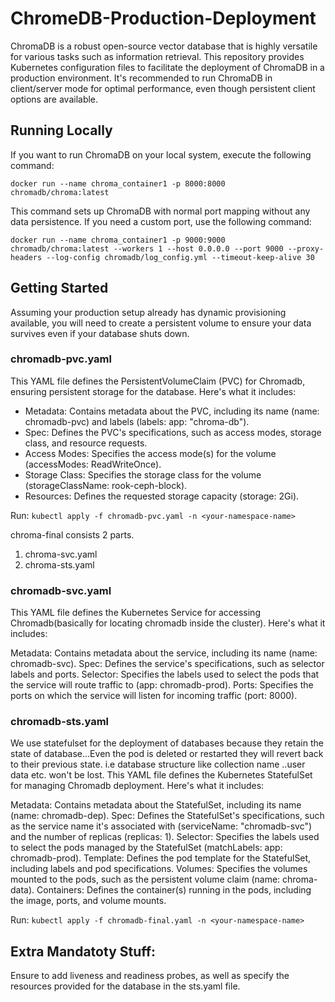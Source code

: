 # ChromeDB-Production-Deployment

ChromaDB is a robust open-source vector database that is highly versatile for various tasks such as information retrieval. This repository provides Kubernetes configuration files to facilitate the deployment of ChromaDB in a production environment. It's recommended to run ChromaDB in client/server mode for optimal performance, even though persistent client options are available.


## Running Locally
If you want to run ChromaDB on your local system, execute the following command:

```docker run --name chroma_container1 -p 8000:8000 chromadb/chroma:latest```

This command sets up ChromaDB with normal port mapping without any data persistence. If you need a custom port, use the following command:

```docker run --name chroma_container1 -p 9000:9000 chromadb/chroma:latest --workers 1 --host 0.0.0.0 --port 9000 --proxy-headers --log-config chromadb/log_config.yml --timeout-keep-alive 30```

## Getting Started
Assuming your production setup already has dynamic provisioning available, you will need to create a persistent volume to ensure your data survives even if your database shuts down.

### chromadb-pvc.yaml
This YAML file defines the PersistentVolumeClaim (PVC) for Chromadb, ensuring persistent storage for the database. Here's what it includes:

- Metadata: Contains metadata about the PVC, including its name (name: chromadb-pvc) and labels (labels: app: "chroma-db").
- Spec: Defines the PVC's specifications, such as access modes, storage class, and resource requests.
- Access Modes: Specifies the access mode(s) for the volume (accessModes: ReadWriteOnce).
- Storage Class: Specifies the storage class for the volume (storageClassName: rook-ceph-block).
- Resources: Defines the requested storage capacity (storage: 2Gi).

Run: ```kubectl apply -f chromadb-pvc.yaml -n <your-namespace-name>```

chroma-final consists 2 parts.
 1. chroma-svc.yaml
 2. chroma-sts.yaml

### chromadb-svc.yaml
This YAML file defines the Kubernetes Service for accessing Chromadb(basically for locating chromadb inside the cluster). Here's what it includes:

Metadata: Contains metadata about the service, including its name (name: chromadb-svc).
Spec: Defines the service's specifications, such as selector labels and ports.
Selector: Specifies the labels used to select the pods that the service will route traffic to (app: chromadb-prod).
Ports: Specifies the ports on which the service will listen for incoming traffic (port: 8000).

### chromadb-sts.yaml
We use statefulset for the deployment of databases because they retain the state of database...Even the pod is deleted or restarted they will revert back to their previous state.
i.e database structure like collection name ..user data etc. won't be lost.
This YAML file defines the Kubernetes StatefulSet for managing Chromadb deployment. Here's what it includes:

Metadata: Contains metadata about the StatefulSet, including its name (name: chromadb-dep).
Spec: Defines the StatefulSet's specifications, such as the service name it's associated with (serviceName: "chromadb-svc") and the number of replicas (replicas: 1).
Selector: Specifies the labels used to select the pods managed by the StatefulSet (matchLabels: app: chromadb-prod).
Template: Defines the pod template for the StatefulSet, including labels and pod specifications.
Volumes: Specifies the volumes mounted to the pods, such as the persistent volume claim (name: chroma-data).
Containers: Defines the container(s) running in the pods, including the image, ports, and volume mounts.

Run: ```kubectl apply -f chromadb-final.yaml -n <your-namespace-name>```

## Extra Mandatoty Stuff:
Ensure to add liveness and readiness probes, as well as specify the resources provided for the database in the sts.yaml file. 
